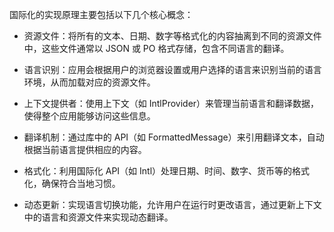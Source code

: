 国际化的实现原理主要包括以下几个核心概念：

-   资源文件：将所有的文本、日期、数字等格式化的内容抽离到不同的资源文件中，这些文件通常以 JSON 或 PO 格式存储，包含不同语言的翻译。

-   语言识别：应用会根据用户的浏览器设置或用户选择的语言来识别当前的语言环境，从而加载对应的资源文件。

-   上下文提供者：使用上下文（如 IntlProvider）来管理当前语言和翻译数据，使得整个应用能够访问这些信息。

-   翻译机制：通过库中的 API（如 FormattedMessage）来引用翻译文本，自动根据当前语言提供相应的内容。

-   格式化：利用国际化 API（如 Intl）处理日期、时间、数字、货币等的格式化，确保符合当地习惯。

-   动态更新：实现语言切换功能，允许用户在运行时更改语言，通过更新上下文中的语言和资源文件来实现动态翻译。

